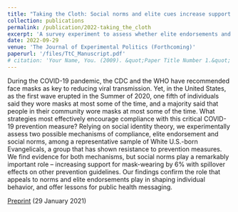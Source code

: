 ```yaml
---
title: "Taking the Cloth: Social norms and elite cues increase support for masks among white Evangelical Americans"
collection: publications
permalink: /publication/2022-taking_the_cloth
excerpt: 'A survey experiment to assess whether elite endorsements and social norms increase COVID-19 mask compliance among white Evangelicals in the United States.'
date: 2022-09-29
venue: 'The Journal of Experimental Politics (Forthcoming)'
paperurl: '/files/TtC_Manuscript.pdf'
# citation: 'Your Name, You. (2009). &quot;Paper Title Number 1.&quot; <i>Journal 1</i>. 1(1).'
---
```

During the COVID-19 pandemic, the CDC and the WHO have recommended face masks as key to reducing viral transmission. Yet, in the United States, as the first wave erupted in the Summer of 2020, one fifth of individuals said they wore masks at most some of the time, and a majority said that people in their community wore masks at most some of the time. What strategies most effectively encourage compliance with this critical COVID-19 prevention measure? Relying on social identity theory, we experimentally assess two possible mechanisms of compliance, elite endorsement and social norms, among a representative sample of White U.S.-born Evangelicals, a group that has shown resistance to prevention measures. We find evidence for both mechanisms, but social norms play a remarkably important role – increasing support for mask-wearing by 6% with spillover effects on other prevention guidelines. Our findings confirm the role that appeals to norms and elite endorsements play in shaping individual behavior, and offer lessons for public health messaging.


[Preprint](https://osf.io/preprints/socarxiv/yt3e7/) (29 January 2021)
